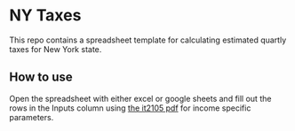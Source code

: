 # NY Taxes

This repo contains a spreadsheet template for calculating estimated quartly taxes for New York state.

## How to use

Open the spreadsheet with either excel or google sheets and fill out the rows in the Inputs column using [the it2105 pdf](it2105.pdg) for income specific parameters.
